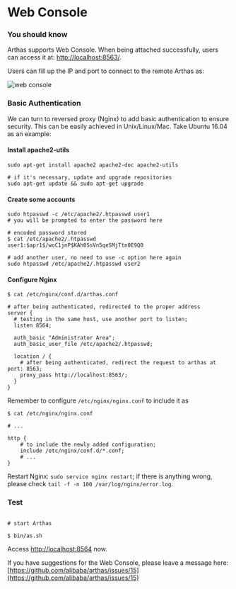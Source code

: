 Web Console
===========

### You should know

Arthas supports Web Console. When being attached successfully, users can access it at: [http://localhost:8563/](http://localhost:8563/).

Users can fill up the IP and port to connect to the remote Arthas as:

![web console](_static/web-console-local.png)

### Basic Authentication 

We can turn to reversed proxy (Nginx) to add basic authentication to ensure security. This can be easily achieved in Unix/Linux/Mac. Take Ubuntu 16.04 as an example:

#### Install apache2-utils

```
sudo apt-get install apache2 apache2-doc apache2-utils

# if it's necessary, update and upgrade repositories
sudo apt-get update && sudo apt-get upgrade
```

#### Create some accounts

```
sudo htpasswd -c /etc/apache2/.htpasswd user1
# you will be prompted to enter the password here

# encoded password stored
$ cat /etc/apache2/.htpasswd
user1:$apr1$/woC1jnP$KAh0SsVn5qeSMjTtn0E9Q0

# add another user, no need to use -c option here again
sudo htpasswd /etc/apache2/.htpasswd user2
```

#### Configure Nginx

```
$ cat /etc/nginx/conf.d/arthas.conf 

# after being authenticated, redirected to the proper address
server {
  # testing in the same host, use another port to listen;
  listen 8564;

  auth_basic "Administrator Area";
  auth_basic_user_file /etc/apache2/.htpasswd;

  location / {
    # after being authenticated, redirect the request to arthas at port: 8563;
    proxy_pass http://localhost:8563/;
  }
}
```

Remember to configure `/etc/nginx/nginx.conf` to include it as

```
$ cat /etc/nginx/nginx.conf 

# ...

http {
    # to include the newly added configuration;
    include /etc/nginx/conf.d/*.conf;
    # ...
}
```

Restart Nginx: `sudo service nginx restart`; if there is anything wrong, please check `tail -f -n 100 /var/log/nginx/error.log`.

### Test

```

# start Arthas

$ bin/as.sh
```

Access [http://localhost:8564](http://localhost:8564) now. 


If you have suggestions for the Web Console, please leave a message here: [https://github.com/alibaba/arthas/issues/15](https://github.com/alibaba/arthas/issues/15)

